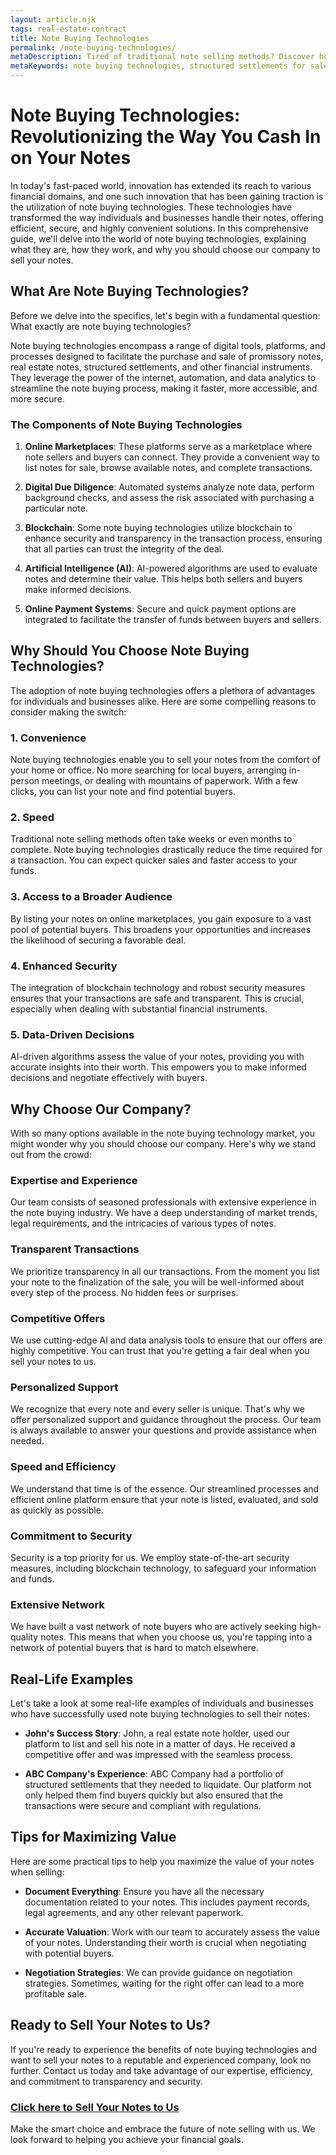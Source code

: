 ```yaml
---
layout: article.njk
tags: real-estate-contract
title: Note Buying Technologies
permalink: /note-buying-technologies/
metaDescription: Tired of traditional note selling methods? Discover how note buying technologies can revolutionize the way you sell your notes. Enjoy a convenient, secure, and efficient process with our expert guidance.
metaKeywords: note buying technologies, structured settlements for sale, real estate notes for sale
---
```


# Note Buying Technologies: Revolutionizing the Way You Cash In on Your Notes

In today's fast-paced world, innovation has extended its reach to various financial domains, and one such innovation that has been gaining traction is the utilization of note buying technologies. These technologies have transformed the way individuals and businesses handle their notes, offering efficient, secure, and highly convenient solutions. In this comprehensive guide, we'll delve into the world of note buying technologies, explaining what they are, how they work, and why you should choose our company to sell your notes.

## What Are Note Buying Technologies?

Before we delve into the specifics, let's begin with a fundamental question: What exactly are note buying technologies?

Note buying technologies encompass a range of digital tools, platforms, and processes designed to facilitate the purchase and sale of promissory notes, real estate notes, structured settlements, and other financial instruments. They leverage the power of the internet, automation, and data analytics to streamline the note buying process, making it faster, more accessible, and more secure.

### The Components of Note Buying Technologies

1. **Online Marketplaces**: These platforms serve as a marketplace where note sellers and buyers can connect. They provide a convenient way to list notes for sale, browse available notes, and complete transactions.

2. **Digital Due Diligence**: Automated systems analyze note data, perform background checks, and assess the risk associated with purchasing a particular note.

3. **Blockchain**: Some note buying technologies utilize blockchain to enhance security and transparency in the transaction process, ensuring that all parties can trust the integrity of the deal.

4. **Artificial Intelligence (AI)**: AI-powered algorithms are used to evaluate notes and determine their value. This helps both sellers and buyers make informed decisions.

5. **Online Payment Systems**: Secure and quick payment options are integrated to facilitate the transfer of funds between buyers and sellers.

## Why Should You Choose Note Buying Technologies?

The adoption of note buying technologies offers a plethora of advantages for individuals and businesses alike. Here are some compelling reasons to consider making the switch:

### 1. Convenience

Note buying technologies enable you to sell your notes from the comfort of your home or office. No more searching for local buyers, arranging in-person meetings, or dealing with mountains of paperwork. With a few clicks, you can list your note and find potential buyers.

### 2. Speed

Traditional note selling methods often take weeks or even months to complete. Note buying technologies drastically reduce the time required for a transaction. You can expect quicker sales and faster access to your funds.

### 3. Access to a Broader Audience

By listing your notes on online marketplaces, you gain exposure to a vast pool of potential buyers. This broadens your opportunities and increases the likelihood of securing a favorable deal.

### 4. Enhanced Security

The integration of blockchain technology and robust security measures ensures that your transactions are safe and transparent. This is crucial, especially when dealing with substantial financial instruments.

### 5. Data-Driven Decisions

AI-driven algorithms assess the value of your notes, providing you with accurate insights into their worth. This empowers you to make informed decisions and negotiate effectively with buyers.

## Why Choose Our Company?

With so many options available in the note buying technology market, you might wonder why you should choose our company. Here's why we stand out from the crowd:

### Expertise and Experience

Our team consists of seasoned professionals with extensive experience in the note buying industry. We have a deep understanding of market trends, legal requirements, and the intricacies of various types of notes.

### Transparent Transactions

We prioritize transparency in all our transactions. From the moment you list your note to the finalization of the sale, you will be well-informed about every step of the process. No hidden fees or surprises.

### Competitive Offers

We use cutting-edge AI and data analysis tools to ensure that our offers are highly competitive. You can trust that you're getting a fair deal when you sell your notes to us.

### Personalized Support

We recognize that every note and every seller is unique. That's why we offer personalized support and guidance throughout the process. Our team is always available to answer your questions and provide assistance when needed.

### Speed and Efficiency

We understand that time is of the essence. Our streamlined processes and efficient online platform ensure that your note is listed, evaluated, and sold as quickly as possible.

### Commitment to Security

Security is a top priority for us. We employ state-of-the-art security measures, including blockchain technology, to safeguard your information and funds.

### Extensive Network

We have built a vast network of note buyers who are actively seeking high-quality notes. This means that when you choose us, you're tapping into a network of potential buyers that is hard to match elsewhere.

## Real-Life Examples

Let's take a look at some real-life examples of individuals and businesses who have successfully used note buying technologies to sell their notes:

- **John's Success Story**: John, a real estate note holder, used our platform to list and sell his note in a matter of days. He received a competitive offer and was impressed with the seamless process.

- **ABC Company's Experience**: ABC Company had a portfolio of structured settlements that they needed to liquidate. Our platform not only helped them find buyers quickly but also ensured that the transactions were secure and compliant with regulations.

## Tips for Maximizing Value

Here are some practical tips to help you maximize the value of your notes when selling:

- **Document Everything**: Ensure you have all the necessary documentation related to your notes. This includes payment records, legal agreements, and any other relevant paperwork.

- **Accurate Valuation**: Work with our team to accurately assess the value of your notes. Understanding their worth is crucial when negotiating with potential buyers.

- **Negotiation Strategies**: We can provide guidance on negotiation strategies. Sometimes, waiting for the right offer can lead to a more profitable sale.

## Ready to Sell Your Notes to Us?

If you're ready to experience the benefits of note buying technologies and want to sell your notes to a reputable and experienced company, look no further. Contact us today and take advantage of our expertise, efficiency, and commitment to transparency and security.

### [Click here to Sell Your Notes to Us](#)

Make the smart choice and embrace the future of note selling with us. We look forward to helping you achieve your financial goals.